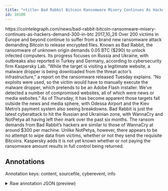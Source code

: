```yaml
---
title: "<title> Bad Rabbit Bitcoin Ransomware Misery Continues As Hackers Demand $300 in BTC  </title>"
id: 10100
---
```


<title> Bad Rabbit Bitcoin Ransomware Misery Continues As Hackers Demand $300 in BTC  </title>
<source> https://cointelegraph.com/news/bad-rabbit-bitcoin-ransomware-misery-continues-as-hackers-demand-300-in-btc </source>
<date> 2017_10_26 </date>
<text>
Over 200 victims in Europe and beyond continue to suffer from a brand new ransomware attack demanding Bitcoin to release encrypted files.
Known as Bad Rabbit, the ransomware of unknown origin demands 0.05 BTC ($290) to unlock infected computers.
Its progress focuses on Russia and Ukraine, with outbreaks also reported in Turkey and Germany, according to cybersecurity firm Kaspersky Lab.
“While the target is visiting a legitimate website, a malware dropper is being downloaded from the threat actor’s infrastructure,” a report on the ransomware released Tuesday explains.
“No exploits were used, so the victim would have to manually execute the malware dropper, which pretends to be an Adobe Flash installer. We’ve detected a number of compromised websites, all of which were news or media websites.”
As of Thursday, it has become apparent those targets fall outside the news and media sphere, with Odessa Airport and the Kiev Metro’s payment system also seeing breakdowns.
Bad Rabbit is just the latest cyberattack to hit the Russian and Ukrainian zone, with WannaCry and NotPetya all having left their mark over the past six months.
The ransom demands from Bad Rabbit’s hackers are similar to those of WannaCry at around $300 per machine.
Unlike NotPetya, however, there appears to be no attempt to wipe data from victims, whether or not they send the requisite Bitcoins.
Kaspersky adds it is not yet known whether or not paying the ransomware amount results in full control being returned.
</text>



## Annotations

Annotation keys: content, sourcefile, cyberevent, info

<details>
<summary>Raw annotation JSON (preview)</summary>

```json
{
  "content": "Over 200 victims in Europe and beyond continue to suffer from a brand new ransomware attack demanding Bitcoin to release encrypted files. Known as Bad Rabbit, the ransomware of unknown origin demands 0.05 BTC ($290) to unlock infected computers. Its progress focuses on Russia and Ukraine, with outbreaks also reported in Turkey and Germany, according to cybersecurity firm Kaspersky Lab. \u201cWhile the target is visiting a legitimate website, a malware dropper is being downloaded from the threat actor\u2019s infrastructure,\u201d a report on the ransomware released Tuesday explains. \u201cNo exploits were used, so the victim would have to manually execute the malware dropper, which pretends to be an Adobe Flash installer. We\u2019ve detected a number of compromised websites, all of which were news or media websites.\u201d As of Thursday, it has become apparent those targets fall outside the news and media sphere, with Odessa Airport and the Kiev Metro\u2019s payment system also seeing breakdowns. Bad Rabbit is just the latest cyberattack to hit the Russian and Ukrainian zone, with WannaCry and NotPetya all having left their mark over the past six months. The ransom demands from Bad Rabbit\u2019s hackers are similar to those of WannaCry at around $300 per machine. Unlike NotPetya, however, there appears to be no attempt to wipe data from victims, whether or not they send the requisite Bitcoins. Kaspersky adds it is not yet known whether or not paying the ransomware amount results in full control being returned.",
  "sourcefile": "10100.txt",
  "cyberevent": {
    "hopper": [
      {
        "index": 0,
        "relation": "Same",
        "events": [
          {
            "index": "E2",
            "type": "Attack",
            "realis": "Actual",
            "nugget": {
              "startOffset": 74,
              "index": "T2",
              "endOffset": 109,
              "text": "ransomware attack demanding Bitcoin"
            },
            "argument": [
              {
                "index": "T4",
                "text": "victims",
                "endOffset": 16,
                "role": {
                  "type": "Victim"
                },
                "startOffset": 9,
                "type": "Person"
              },
              {
                "index": "T3",
                "external_reference": {
                  "dbpediaURI": "http://dbpedia.org/resource/Europe",
                  "wikidataid": "Q46"
                },
                "endOffset": 26,
                "role": {
                  "type": "Place"
                },
                "text": "Europe",
                "startOffset": 20,
                "type": "GPE"
              },
              {
                "index": "T1",
                "text": "encrypted file",
                "endOffset": 135,
                "role": {
                  "CAPEC-Meta": "Interception",
                  "type": "Attack-Pattern",
                  "confidence": 0.8625168800354004
                },
                "startOffset": 121,
                "type": "Capabilities"
              }
            ],
            "subtype": "Ransom"
          },
          {
            "index": "E3",
            "type": "Attack",
            "realis": "Actual",
            "nugget": {
              "startOffset": 192,
              "index": "T7",
              "endOffset": 199,
              "text": "demands"
            },
            "argument": [
              {
                "index": "T8",
                "text": "0.05 BTC",
                "endOffset": 208,
                "role": {
                  "type": "Price"
                },
                "startOffset": 200,
                "type": "Money"
              },
              {
                "index": "T9",
                "text": "$290",
                "endOffset": 214,
                "role": {
                  "type": "Price"
                },
                "startOffset": 210,
   
```
</details>
